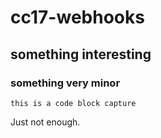 # cc17-webhooks

## something interesting

### something very minor

```this is a code block capture```

Just not enough.
